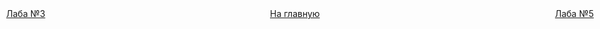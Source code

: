 

















[//]: # (к оглавлению и на прочие лабы)
<div style="position: absolute; left: 10px">
    <a style="text-align: right" href="lab-3.html">Лаба №3</a>
</div>
<div style="position: absolute; left: 45%">
    <a href="../secondcourse.html">На главную</a>
</div>
<div style="position: absolute; right: 10px">
    <a style="text-align: right" href="lab-5.html">Лаба №5</a>
</div>